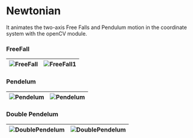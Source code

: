 # Newtonian

It animates the two-axis Free Falls and Pendulum motion in the coordinate system with the openCV module.

### FreeFall

| ![FreeFall](https://github.com/FurkanLiman/Newtonian/assets/71287062/8f143d70-50ea-4873-8e38-8d8cba2ec31e)  | ![FreeFall1](https://github.com/FurkanLiman/Newtonian/assets/71287062/31a3c55a-c4d3-4649-ae64-17a8c09acf03) |
| ------------- | ------------- |


### Pendelum
| ![Pendelum](https://github.com/FurkanLiman/Newtonian/assets/71287062/8bf239a8-0048-4f9c-bf7c-dfecf27c3019) | ![Pendelum](https://github.com/FurkanLiman/Newtonian/assets/71287062/9de633bd-57c5-4662-9815-b4e3f7fcf550) |
| ------------- | ------------- |

### Double Pendelum

| ![DoublePendelum](https://github.com/FurkanLiman/Newtonian/assets/71287062/e9a8478d-1b32-4c40-8c56-9fb8c3ceb373) | ![DoublePendelum](https://github.com/FurkanLiman/Newtonian/assets/71287062/88fe4cfc-f639-422a-a530-41a962641a88) |
| ------------- | ------------- |
